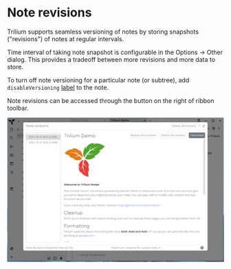 # Note revisions
Trilium supports seamless versioning of notes by storing snapshots ("revisions") of notes at regular intervals.

Time interval of taking note snapshot is configurable in the Options -> Other dialog. This provides a tradeoff between more revisions and more data to store.

To turn off note versioning for a particular note (or subtree), add `disableVersioning` [label](attributes.md) to the note.

Note revisions can be accessed through the button on the right of ribbon toolbar.

![](images/note-revisions.png)
